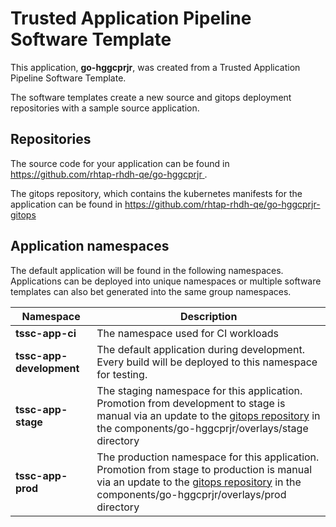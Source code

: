 # Trusted Application Pipeline Software Template

This application, **go-hggcprjr**, was created from a Trusted Application Pipeline Software Template.

The software templates create a new source and gitops deployment repositories with a sample source application. 

## Repositories

The source code for your application can be found in [https://github.com/rhtap-rhdh-qe/go-hggcprjr ](https://github.com/rhtap-rhdh-qe/go-hggcprjr ).
 
The gitops repository, which contains the kubernetes manifests for the application can be found in 
[https://github.com/rhtap-rhdh-qe/go-hggcprjr-gitops ](https://github.com/rhtap-rhdh-qe/go-hggcprjr-gitops ) 

## Application namespaces 

The default application will be found in the following namespaces. Applications can be deployed into unique namespaces or multiple software templates can also bet generated into the same group namespaces.  

|  Namespace   |  Description   |  
| -------- | -------- |
| **tssc-app-ci** | The namespace used for CI workloads |
| **tssc-app-development** | The default application during development. Every build will be deployed to this namespace for testing. |
| **tssc-app-stage** | The staging namespace for this application. Promotion from development to stage is manual via an update to the [gitops repository](https://github.com/rhtap-rhdh-qe/go-hggcprjr-gitops ) in the components/go-hggcprjr/overlays/stage directory |
| **tssc-app-prod** | The production namespace for this application. Promotion from stage to production is manual via an update to the [gitops repository](https://github.com/rhtap-rhdh-qe/go-hggcprjr-gitops ) in the components/go-hggcprjr/overlays/prod directory |
